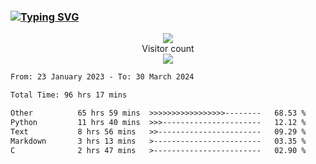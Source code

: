 ### <a href="https://git.io/typing-svg"><img src="https://readme-typing-svg.herokuapp.com?font=Fira+Code&pause=1000&width=435&lines=+Hi+%F0%9F%91%8B+There+is+Chenghow" alt="Typing SVG" /></a>
<p align="center"> 
  <img src="https://github-readme-stats.vercel.app/api?username=chenghow&show_icons=true"><br>
  Visitor count<br>
  <img src="https://profile-counter.glitch.me/chenghow/count.svg">
</p>

<!--START_SECTION:waka-->

```txt
From: 23 January 2023 - To: 30 March 2024

Total Time: 96 hrs 17 mins

Other          65 hrs 59 mins  >>>>>>>>>>>>>>>>>--------   68.53 %
Python         11 hrs 40 mins  >>>----------------------   12.12 %
Text           8 hrs 56 mins   >>-----------------------   09.29 %
Markdown       3 hrs 13 mins   >------------------------   03.35 %
C              2 hrs 47 mins   >------------------------   02.90 %
```

<!--END_SECTION:waka-->
